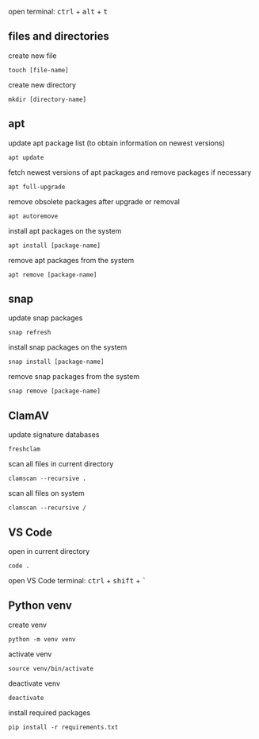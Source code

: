 open terminal: <kbd>ctrl</kbd> + <kbd>alt</kbd> + <kbd>t</kbd>
## files and directories
create new file
```shell
touch [file-name]
```
create new directory
```shell
mkdir [directory-name]
```
## apt
update apt package list (to obtain information on newest versions)
```shell
apt update
```
fetch newest versions of apt packages and remove packages if necessary
```shell
apt full-upgrade
```
remove obsolete packages after upgrade or removal
```shell
apt autoremove
```
install apt packages on the system
```shell
apt install [package-name]
```
remove apt packages from the system
```shell
apt remove [package-name]
```
## snap
update snap packages
```shell
snap refresh
```
install snap packages on the system
```shell
snap install [package-name]
```
remove snap packages from the system
```shell
snap remove [package-name]
```
## ClamAV
update signature databases
```shell
freshclam
```
scan all files in current directory
```shell
clamscan --recursive .
```
scan all files on system
```shell
clamscan --recursive /
```
## VS Code
open in current directory
```shell
code .
```
open VS Code terminal: <kbd>ctrl</kbd> + <kbd>shift</kbd> + <kbd>`</kbd>
## Python venv
create venv
```shell
python -m venv venv
```
activate venv
```shell
source venv/bin/activate
```
deactivate venv
```shell
deactivate
```
install required packages
```shell
pip install -r requirements.txt
```